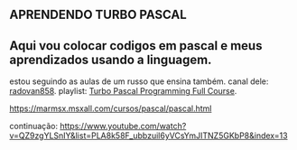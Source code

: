 ## APRENDENDO TURBO PASCAL
## Aqui vou colocar codigos em pascal e meus aprendizados usando a linguagem.


estou seguindo as aulas de um russo que ensina também.
canal dele: [radovan858](https://www.youtube.com/@radovan858).
playlist: [Turbo Pascal Programming Full Course](https://www.youtube.com/watch?v=w9x3uLmOd94&list=PLA8k58F_ubbzuil6yVCsYmJITNZ5GKbP8).

https://marmsx.msxall.com/cursos/pascal/pascal.html

continuação: https://www.youtube.com/watch?v=QZ9zgYLSnIY&list=PLA8k58F_ubbzuil6yVCsYmJITNZ5GKbP8&index=13
